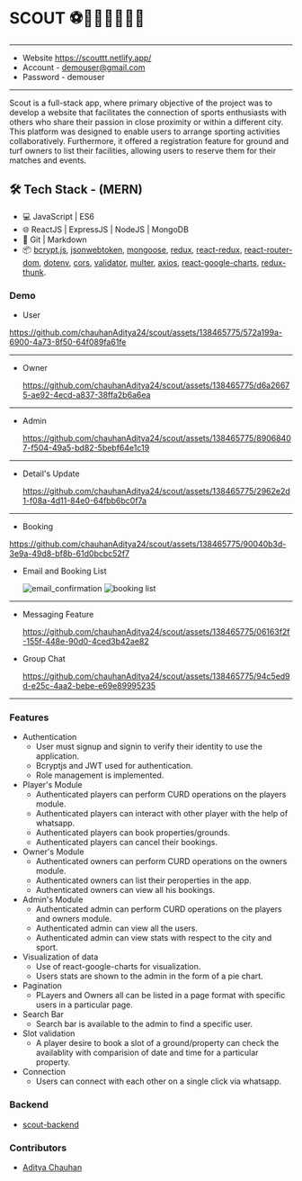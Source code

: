 # SCOUT ⚽🏀🏐🎱🏏🏓🎾
---

- Website https://scouttt.netlify.app/
- Account - demouser@gmail.com
- Password - demouser
  
---

Scout is a full-stack app, where primary objective of the project was to develop a website that facilitates the connection of sports enthusiasts with others who share their passion in close proximity or within a different city. This platform was designed to enable users to arrange sporting activities collaboratively. Furthermore, it offered a registration feature for ground and turf owners to list their facilities, allowing users to reserve them for their matches and events.
## 🛠 Tech Stack - (MERN)
- 💻 JavaScript | ES6
- 🌐 ReactJS | ExpressJS | NodeJS | MongoDB
- 🔧 Git | Markdown
- 📦 [bcrypt.js](https://www.npmjs.com/package/bcryptjs), [jsonwebtoken](https://www.npmjs.com/package/jsonwebtoken), [mongoose](https://www.npmjs.com/package/mongoose), [redux](https://github.com/reduxjs/redux), [react-redux](https://www.npmjs.com/package/react-redux), [react-router-dom](https://www.npmjs.com/package/react-router-dom), [dotenv](https://www.npmjs.com/package/dotenv), [cors](https://www.npmjs.com/package/cors), [validator](https://www.npmjs.com/package/validator), [multer](https://www.npmjs.com/package/multer), [axios](https://www.npmjs.com/package/axios), [react-google-charts](https://www.npmjs.com/package/react-google-charts), [redux-thunk](https://github.com/reduxjs/redux-thunk).

### Demo
- User
  
https://github.com/chauhanAditya24/scout/assets/138465775/572a199a-6900-4a73-8f50-64f089fa61fe

---
- Owner
  
  https://github.com/chauhanAditya24/scout/assets/138465775/d6a26675-ae92-4ecd-a837-38ffa2b6a6ea

---
- Admin

  https://github.com/chauhanAditya24/scout/assets/138465775/89068407-f504-49a5-bd82-5bebf64e1c19
  
---
- Detail's Update

  https://github.com/chauhanAditya24/scout/assets/138465775/2962e2d1-f08a-4d11-84e0-64fbb6bc0f7a

---

- Booking

https://github.com/chauhanAditya24/scout/assets/138465775/90040b3d-3e9a-49d8-bf8b-61d0bcbc52f7

- Email and Booking List

  ![email_confirmation](https://github.com/chauhanAditya24/scout/assets/138465775/55a855fb-7f0b-4fd1-b20d-4962b19bb2fa)
![booking list](https://github.com/chauhanAditya24/scout/assets/138465775/f76472d8-e356-48af-bfe6-3515c001bb57)

  
---

- Messaging Feature

  https://github.com/chauhanAditya24/scout/assets/138465775/06163f2f-155f-448e-90d0-4ced3b42ae82

- Group Chat

  https://github.com/chauhanAditya24/scout/assets/138465775/94c5ed9d-e25c-4aa2-bebe-e69e89995235


---
### Features

- Authentication
  - User must signup and signin to verify their identity to use the application.
  - Bcryptjs and JWT used for authentication.
  - Role management is implemented.
- Player's Module
  - Authenticated players can perform CURD operations on the players module.
  - Authenticated players can interact with other player with the help of whatsapp.
  - Authenticated players can book properties/grounds.
  - Authenticated players can cancel their bookings.
- Owner's Module
  - Authenticated owners can perform CURD operations on the owners module.
  - Authenticated owners can list their peroperties in the app.
  - Authenticated owners can view all his bookings.
- Admin's Module
  - Authenticated admin can perform CURD operations on the players and owners module.
  - Authenticated admin can view all the users.
  - Authenticated admin can view stats with respect to the city and sport.
- Visualization of data
  - Use of react-google-charts for visualization.
  - Users stats are shown to the admin in the form of a pie chart.
- Pagination
  - PLayers and Owners all can be listed in a page format with specific users in a particular page.
- Search Bar
  - Search bar is available to the admin to find a specific user.
- Slot validation
  - A player desire to book a slot of a ground/property can check the availablity with comparision of date and time for a particular property.
- Connection
  - Users can connect with each other on a single click via whatsapp.

### Backend 
  - [scout-backend](https://github.com/chauhanAditya24/scout-backend)

### Contributors
  - [Aditya Chauhan](https://github.com/chauhanAditya24)
